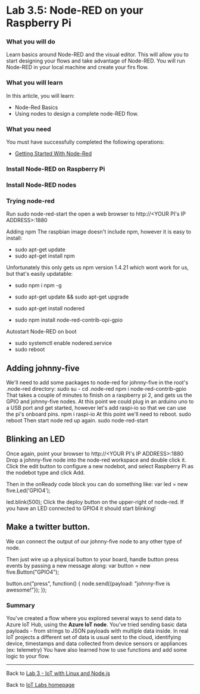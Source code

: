 # Lab 3.5: Node-RED on your Raspberry Pi

### What you will do
Learn basics around Node-RED and the visual editor. This will allow you to start designing your flows and take advantage of Node-RED. You will run Node-RED in your local machine and create your firs flow. 

### What you will learn
In this article, you will learn:
* Node-Red Basics
* Using nodes to design a complete node-RED flow.

### What you need
You must have successfully completed the following operations:

* [Getting Started With Node-Red](/content/lab-3-1-getting-started-with-node-red)

### Install Node-RED on Raspberry Pi
### Install Node-RED nodes
### Trying node-red
Run sudo node-red-start the open a web browser to http://<YOUR PI's IP ADDRESS>:1880

Adding npm
The raspbian image doesn't include npm, however it is easy to install:
- sudo apt-get update
- sudo apt-get install npm

Unfortunately this only gets us npm version 1.4.21 which wont work for us, but that's easily updatable:
- sudo npm i npm -g

- sudo apt-get update && sudo apt-get upgrade
- sudo apt-get install nodered
- sudo npm install node-red-contrib-opi-gpio 

Autostart Node-RED on boot
- sudo systemctl enable nodered.service
- sudo reboot

## Adding johnny-five
We'll need to add some packages to node-red for johnny-five in the root's .node-red directory:
sudo su -
cd .node-red
npm i node-red-contrib-gpio
That takes a couple of minutes to finish on a raspberry pi 2, and gets us the GPIO and johnny-five nodes. At this point we could plug in an arduino uno to a USB port and get started, however let's add raspi-io so that we can use the pi's onboard pins.
npm i raspi-io
At this point we'll need to reboot.
sudo reboot
Then start node red up again.
sudo node-red-start


## Blinking an LED
Once again, point your browser to http://<YOUR PI's IP ADDRESS>:1880
Drop a johnny-five node into the node-red workspace and double click it. Click the edit button to configure a new nodebot, and select Raspberry Pi as the nodebot type and click Add.

Then in the onReady code block you can do something like:
var led = new five.Led('GPIO4');

led.blink(500);
Click the deploy button on the upper-right of node-red.
If you have an LED connected to GPIO4 it should start blinking!



## Make a twitter button.
We can connect the output of our johnny-five node to any other type of node.

Then just wire up a physical button to your board, handle button press events by passing a new message along:
var button = new five.Button("GPIO4");

button.on("press", function() {
    node.send({payload: "johnny-five is awesome!"});
});
















### Summary
You've created a flow where you explored several ways to send data to Azure IoT Hub, using the **Azure IoT node**. You've tried sending basic data payloads - from strings to JSON payloads with multiple data inside. In real IoT projects a different set of data is usual sent to the cloud, identifying device, timestamps and data collected from device sensors or appliances (ex: telemetry)
You have also learned how to use functions and add some logic to your flow.

---

Back to [Lab 3 - IoT with Linux and Node.js](/content/lab-3-linux-iot-node-red.md)

Back to [IoT Labs homepage](/readme.md#labs)

